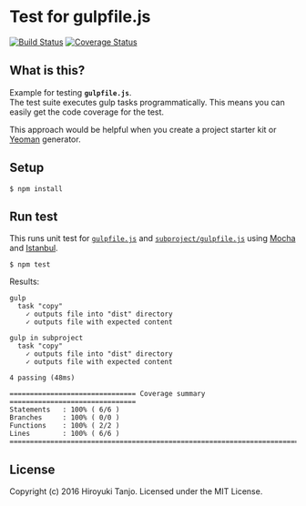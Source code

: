 # Test for gulpfile.js

[![Build Status][travis-image]][travis-url]
[![Coverage Status][coveralls-image]][coveralls-url]

## What is this?
Example for testing **`gulpfile.js`**.  
The test suite executes gulp tasks programmatically.
This means you can easily get the code coverage for the test.

This approach would be helpful when you create a project starter kit or [Yeoman](http://yeoman.io/) generator.

## Setup
```
$ npm install
```

## Run test
This runs unit test for [`gulpfile.js`](gulpfile.js) and [`subproject/gulpfile.js`](subproject/gulpfile.js) using [Mocha](https://mochajs.org/) and [Istanbul](https://github.com/gotwarlost/istanbul).
```
$ npm test
```

Results:
```
gulp
  task "copy"
    ✓ outputs file into "dist" directory
    ✓ outputs file with expected content

gulp in subproject
  task "copy"
    ✓ outputs file into "dist" directory
    ✓ outputs file with expected content

4 passing (48ms)

=============================== Coverage summary ===============================
Statements   : 100% ( 6/6 )
Branches     : 100% ( 0/0 )
Functions    : 100% ( 2/2 )
Lines        : 100% ( 6/6 )
================================================================================
```

## License
Copyright (c) 2016 Hiroyuki Tanjo.
Licensed under the MIT License.

[travis-image]: https://travis-ci.org/htanjo/gulpfile-test.svg?branch=master
[travis-url]: https://travis-ci.org/htanjo/gulpfile-test
[coveralls-image]: https://coveralls.io/repos/htanjo/gulpfile-test/badge.svg?branch=master
[coveralls-url]: https://coveralls.io/r/htanjo/gulpfile-test
